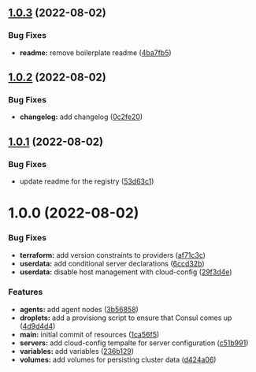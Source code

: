 ## [1.0.3](https://github.com/brucellino/terraform-digitalocean-consul/compare/v1.0.2...v1.0.3) (2022-08-02)


### Bug Fixes

* **readme:** remove boilerplate readme ([4ba7fb5](https://github.com/brucellino/terraform-digitalocean-consul/commit/4ba7fb586a8a833cce5e367201f97d6d53a504d5))

## [1.0.2](https://github.com/brucellino/terraform-digitalocean-consul/compare/v1.0.1...v1.0.2) (2022-08-02)


### Bug Fixes

* **changelog:** add changelog ([0c2fe20](https://github.com/brucellino/terraform-digitalocean-consul/commit/0c2fe209f53979e57442f9076decd0568eed498a))

## [1.0.1](https://github.com/brucellino/terraform-digitalocean-consul/compare/v1.0.0...v1.0.1) (2022-08-02)


### Bug Fixes

* update readme for the registry ([53d63c1](https://github.com/brucellino/terraform-digitalocean-consul/commit/53d63c1a2ff0bf7d3c14c0686a233b3cdf189f2d))

# 1.0.0 (2022-08-02)


### Bug Fixes

* **terraform:** add version constraints to providers ([af71c3c](https://github.com/brucellino/terraform-digitalocean-consul/commit/af71c3c108151409b4bcdd4e88dd8387c0e91e2c))
* **userdata:** add conditional server declarations ([6ccd32b](https://github.com/brucellino/terraform-digitalocean-consul/commit/6ccd32b4ba9d036a8b15e6615130e05e5c915651))
* **userdata:** disable host management with cloud-config ([29f3d4e](https://github.com/brucellino/terraform-digitalocean-consul/commit/29f3d4e824cc55843e852f9021a0d7681ea3ca7d))


### Features

* **agents:** add agent nodes ([3b56858](https://github.com/brucellino/terraform-digitalocean-consul/commit/3b5685893150d2769793927c5d52614bcaa50087))
* **droplets:** add a provisiong script to ensure that Consul comes up ([4d9d4d4](https://github.com/brucellino/terraform-digitalocean-consul/commit/4d9d4d4008fa3d9844c63c6e29f499208b192fdd))
* **main:** initial commit of resources ([1ca56f5](https://github.com/brucellino/terraform-digitalocean-consul/commit/1ca56f5a245636f6e6fd70651fa82cb15c3fa1a8))
* **servers:** add cloud-config tempalte for server configuration ([c51b991](https://github.com/brucellino/terraform-digitalocean-consul/commit/c51b991a11eea735b59b44d9d8e0a96c1f930b27))
* **variables:** add variables ([236b129](https://github.com/brucellino/terraform-digitalocean-consul/commit/236b12905a1bffa82d23f5e1d72eb03859f9bf49))
* **volumes:** add volumes for persisting cluster data ([d424a06](https://github.com/brucellino/terraform-digitalocean-consul/commit/d424a06747f8f97e84d5871e68763eecb71b9d17))
